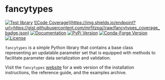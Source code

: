# fancytypes

[![Test library](https://github.com/mrfitzpa/fancytypes/actions/workflows/test_library.yml/badge.svg)](https://github.com/mrfitzpa/fancytypes/actions/workflows/test_library.yml)
[![Code Coverage](https://img.shields.io/endpoint?url=https://gist.githubusercontent.com/mrfitzpa/<INSERT ID HERE>/raw/fancytypes_coverage_badge.json)](https://github.com/mrfitzpa/fancytypes/actions/workflows/measure_code_coverage.yml)
[![Documentation](https://img.shields.io/badge/docs-read-brightgreen)](https://mrfitzpa.github.io/fancytypes)
[![PyPi Version](https://img.shields.io/pypi/v/fancytypes.svg)](https://pypi.org/project/fancytypes)
[![Conda-Forge Version](https://img.shields.io/conda/vn/conda-forge/fancytypes.svg)](https://anaconda.org/conda-forge/fancytypes)
[![License](https://img.shields.io/badge/License-GPLv3-blue.svg)](https://www.gnu.org/licenses/gpl-3.0)

``fancytypes`` is a simple Python library that contains a base class
representing an updatable parameter set that is equipped with methods to
facilitate parameter data serialization and validation.

Visit the `fancytypes`
[website](https://mrfitzpa.github.io/fancytypes) for a web version of the
installation instructions, the reference guide, and the examples archive.

<!--
For those reading raw .rst files, see file `docs/INSTALL.rst` for instructions
on installing the `fancytypes` library.
-->